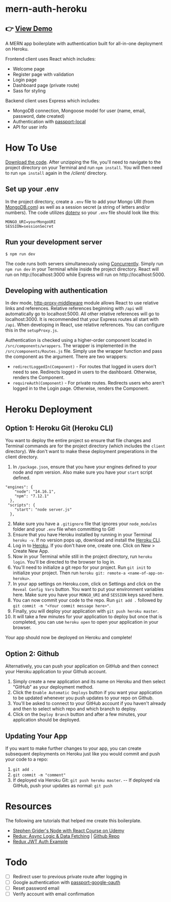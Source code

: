 # mern-auth-heroku

## 👉 [View Demo](https://mern-auth-heroku-demo.herokuapp.com/)

A MERN app boilerplate with authentication built for all-in-one deployment on Heroku.

Frontend client uses React which includes:

- Welcome page
- Register page with validation
- Login page
- Dashboard page (private route)
- Sass for styling

Backend client uses Express which includes:

- MongoDB connection, Mongoose model for user (name, email, password, date created)
- Authentication with [passport-local](http://www.passportjs.org/packages/passport-local/)
- API for user info

# How To Use

[Download the code](https://github.com/louvang/mern-auth-heroku/archive/refs/heads/master.zip). After unzipping the file, you'll need to navigate to the project directory on your Terminal and run `npm install`. You will then need to run `npm install` again in the _/client/_ directory.

## Set up your .env

In the project directory, create a `.env` file to add your Mongo URI (from [MongoDB.com](https://www.mongodb.com/)) as well as a session secret (a string of letters and/or numbers). The code utilizes [dotenv](https://www.npmjs.com/package/dotenv) so your `.env` file should look like this:

```
MONGO_URI=yourMongoURI
SESSION=sessionSecret
```

## Run your development server

```
$ npm run dev
```

The code runs both servers simultaneously using [Concurrently](https://www.npmjs.com/package/concurrently). Simply run `npm run dev` in your Terminal while inside the project directory. React will run on http://localhost:3000 while Express will run on http://localhost:5000.

## Developing with authentication

In dev mode, [http-proxy-middleware](https://github.com/chimurai/http-proxy-middleware) module allows React to use relative links and references. Relative references beginning with `/api` will automatically go to localhost:5000. All other relative references will go to localhost:3000. It is recommended that your Express routes all start with `/api`. When developing in React, use relative references. You can configure this in the `setupProxy.js`.

Authentication is checked using a higher-order component located in `/src/components/wrappers`. The wrapper is implemented in the `/src/components/Routes.js` file. Simply use the wrapper function and pass the component as the argument. There are two wrappers:

- `redirectLoggedIn(Component)` - For routes that logged in users don't need to see. Redirects logged in users to the dashboard. Otherwise, renders the Component.
- `requireAuth(Component)` - For private routes. Redirects users who aren't logged in to the Login page. Otherwise, renders the Component.

# Heroku Deployment

## Option 1: Heroku Git (Heroku CLI)

You want to deploy the entire project so ensure that file changes and Terminal commands are for the project directory (which includes the `client` directory). We don't want to make these deployment preperations in the client directory.

1. In `/package.json`, ensure that you have your engines defined to your node and npm version. Also make sure you have your `start` script defined.

```
"engines": {
    "node": "14.16.1",
    "npm": "7.12.1"
  },
 "scripts": {
    "start": "node server.js"
  },
```

2. Make sure you have a `.gitignore` file that ignores your `node_modules` folder and your `.env` file when committing to Git!
3. Ensure that you have Heroku installed by running in your Terminal `heroku -v`. If no version pops up, download and install the [Heroku CLI](https://devcenter.heroku.com/articles/heroku-cli#download-and-install).
4. Log in to [Heroku](https://www.heroku.com/). If you don't have one, create one. Click on New > Create New App.
5. Now in your Terminal while still in the project directory, run `heroku login`. You'll be directed to the browser to log in.
6. You'll need to initialize a git repo for your project. Run `git init` to initialize your project. Then run `heroku git: remote-a <name-of-app-on-heroku>`.
7. In your app settings on Heroku.com, click on Settings and click on the `Reveal Config Vars` button. You want to put your environment variables here. Make sure you have your `MONGO_URI` and `SESSION` keys saved here.
8. You can now commit your code to the repo. Run `git add .` followed by `git commit -m "<Your commit message here>"`.
9. Finally, you will deploy your application with `git push heroku master`.
10. It will take a few minutes for your application to deploy but once that is completed, you can use `heroku open` to open your application in your browser.

Your app should now be deployed on Heroku and complete!

## Option 2: Github

Alternatively, you can push your application on GitHub and then connect your Heroku application to your Github account.

1. Simply create a new application and its name on Heroku and then select "GitHub" as your deployment method.
2. Click the `Enable Automatic Deploys` button if you want your application to be updated whenever you push updates to your repo on Github.
3. You'll be asked to connect to your GitHub account if you haven't already and then to select which repo and which branch to deploy.
4. Click on the `Deploy Branch` button and after a few minutes, your application should be deployed.

## Updating Your App

If you want to make further changes to your app, you can create subsequent deployments on Heroku just like you would commit and push your code to a repo:

1. `git add .`
2. `git commit -m "comment"`
3. If deployed via Heroku Git: `git push heroku master`.
   -- If deployed via GitHub, push your updates as normal: `git push`

# Resources

The following are tutorials that helped me create this boilerplate.

- [Stephen Grider's Node with React Course on Udemy](https://www.udemy.com/course/node-with-react-fullstack-web-development/)
- [Redux: Async Logic & Data Fetching](https://redux.js.org/tutorials/essentials/part-5-async-logic) | [Github Repo](https://github.com/reduxjs/redux-essentials-example-app/tree/tutorial-steps)
- [Redux JWT Auth Example](https://github.com/joshgeller/react-redux-jwt-auth-example)

# Todo

- [ ] Redirect user to previous private route after logging in
- [ ] Google authentication with [passport-google-oauth](http://www.passportjs.org/packages/passport-google-oauth/)
- [ ] Reset password email
- [ ] Verify account with email confirmation
